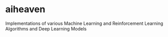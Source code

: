 # aiheaven
Implementations of various Machine Learning and Reinforcement Learning Algorithms and Deep Learning Models
